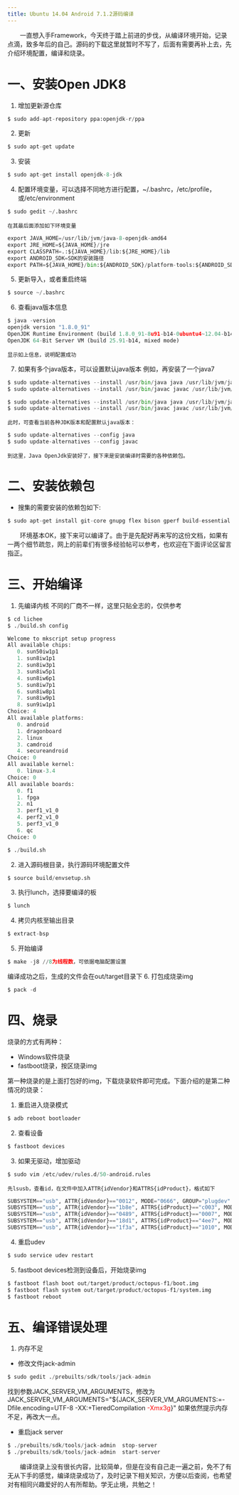 ```yaml
---
title: Ubuntu 14.04 Android 7.1.2源码编译
---
```

&emsp;&emsp;一直想入手Framework，今天终于踏上前进的步伐，从编译环境开始，记录点滴，致多年后的自己。源码的下载这里就暂时不写了，后面有需要再补上去，先介绍环境配置，编译和烧录。

<!--more-->

# 一、安装Open JDK8
1. 增加更新源仓库
```python
$ sudo add-apt-repository ppa:openjdk-r/ppa
```
2. 更新
```python
$ sudo apt-get update
```
3. 安装
```python
$ sudo apt-get install openjdk-8-jdk
```
4. 配置环境变量，可以选择不同地方进行配置，~/.bashrc，/etc/profile，或/etc/environment
```python
$ sudo gedit ~/.bashrc
```
	在其最后面添加如下环境变量
```python
export JAVA_HOME=/usr/lib/jvm/java-8-openjdk-amd64
export JRE_HOME=${JAVA_HOME}/jre
export CLASSPATH=.:${JAVA_HOME}/lib:${JRE_HOME}/lib
export ANDROID_SDK=SDK的安装路径
export PATH=${JAVA_HOME}/bin:${ANDROID_SDK}/platform-tools:${ANDROID_SDK}/tools:$PATH
```
5. 更新导入，或者重启终端
```python
$ source ~/.bashrc
```
6. 查看java版本信息
```python
$ java -version
openjdk version "1.8.0_91"
OpenJDK Runtime Environment (build 1.8.0_91-8u91-b14-0ubuntu4~12.04-b14)
OpenJDK 64-Bit Server VM (build 25.91-b14, mixed mode)
```
	显示如上信息，说明配置成功

7. 如果有多个java版本，可以设置默认java版本
例如，再安装了一个java7
```python
$ sudo update-alternatives --install /usr/bin/java java /usr/lib/jvm/java-7-openjdk-amd64/bin/java 1070
$ sudo update-alternatives --install /usr/bin/javac javac /usr/lib/jvm/java-7-openjdk-amd64/bin/javac 1070

$ sudo update-alternatives --install /usr/bin/java java /usr/lib/jvm/java-8-openjdk-amd64/bin/java 600
$ sudo update-alternatives --install /usr/bin/javac javac /usr/lib/jvm/java-8-openjdk-amd64/bin/javac 600
```
	此时，可查看当前各种JDK版本和配置默认java版本：
```python
$ sudo update-alternatives --config java
$ sudo update-alternatives --config javac
```
	到这里，Java OpenJdk安装好了，接下来是安装编译时需要的各种依赖包。

# 二、安装依赖包
+ 搜集的需要安装的依赖包如下:
```python
$ sudo apt-get install git-core gnupg flex bison gperf build-essential zip curl zlib1g-dev libc6-dev lib32ncurses5-dev x11proto-core-dev libx11-dev lib32readline-gplv2-dev lib32z1-dev libgl1-mesa-dev g++-multilib mingw32 tofrodos python-markdown libxml2-utils xsltproc u-boot-tools lib32z1 lib32ncurses5 lib32bz2-1.0 gcc-arm-linux-gnueabi make ncurses-dev gawk python-lunch u-boot-tools
```
&emsp;&emsp;环境基本OK，接下来可以编译了。由于是先配好再来写的这份文档，如果有一两个细节疏忽，网上的前辈们有很多经验帖可以参考，也欢迎在下面评论区留言指正。

# 三、开始编译
1. 先编译内核
不同的厂商不一样，这里只贴全志的，仅供参考
```python
$ cd lichee
$ ./build.sh config

Welcome to mkscript setup progress
All available chips:
   0. sun50iw1p1
   1. sun8iw1p1
   2. sun8iw3p1
   3. sun8iw5p1
   4. sun8iw6p1
   5. sun8iw7p1
   6. sun8iw8p1
   7. sun8iw9p1
   8. sun9iw1p1
Choice: 4
All available platforms:
   0. android
   1. dragonboard
   2. linux
   3. camdroid
   4. secureandroid
Choice: 0
All available kernel:
   0. linux-3.4
Choice: 0
All available boards:
   0. f1
   1. fpga
   2. n1
   3. perf1_v1_0
   4. perf2_v1_0
   5. perf3_v1_0
   6. qc
Choice: 0

$ ./build.sh
```
2. 进入源码根目录，执行源码环境配置文件
```python
$ source build/envsetup.sh
```
3. 执行lunch，选择要编译的板
```python
$ lunch
```
4. 拷贝内核至输出目录
```python
$ extract-bsp
```
5. 开始编译
```python
$ make -j8 //8为线程数，可依据电脑配置设置
```
编译成功之后，生成的文件会在out/target目录下
6. 打包成烧录img
```python
$ pack -d
```

# 四、烧录
烧录的方式有两种：
+ Windows软件烧录
+ fastboot烧录，按区烧录img

第一种烧录的是上面打包好的img，下载烧录软件即可完成。下面介绍的是第二种情况的烧录：
1. 重启进入烧录模式
```python
$ adb reboot bootloader
```
2. 查看设备
```python
$ fastboot devices
```
3. 如果无驱动，增加驱动
```python
$ sudo vim /etc/udev/rules.d/50-android.rules
```
	先lsusb，查看id，在文件中加入ATTR{idVendor}和ATTRS{idProduct}，格式如下
```python
SUBSYSTEM=="usb", ATTR{idVendor}=="0012", MODE="0666", GROUP="plugdev"
SUBSYSTEM=="usb", ATTR{idVendor}=="1b8e", ATTRS{idProduct}=="c003", MODE="0666", GROUP="plugdev"
SUBSYSTEM=="usb", ATTR{idVendor}=="0489", ATTRS{idProduct}=="0007", MODE="0666", GROUP="plugdev"
SUBSYSTEM=="usb", ATTR{idVendor}=="18d1", ATTRS{idProduct}=="4ee7", MODE="0666", GROUP="plugdev"
SUBSYSTEM=="usb", ATTR{idVendor}=="1f3a", ATTRS{idProduct}=="1010", MODE="0666", GROUP="plugdev"
```
4. 重启udev
```python
$ sudo service udev restart
```
5. fastboot devices检测到设备后，开始烧录img
```python
$ fastboot flash boot out/target/product/octopus-f1/boot.img
$ fastboot flash system out/target/product/octopus-f1/system.img
$ fastboot reboot
```

# 五、编译错误处理
1. 内存不足
+ 修改文件jack-admin
```python
$ sudo gedit ./prebuilts/sdk/tools/jack-admin
```
找到参数JACK_SERVER_VM_ARGUMENTS，修改为  
JACK_SERVER_VM_ARGUMENTS="${JACK_SERVER_VM_ARGUMENTS:=-Dfile.encoding=UTF-8 -XX:+TieredCompilation <font color=#ff0000>-Xmx3g</font>}"
如果依然提示内存不足，再改大一点。
+ 重启jack server
```python
$ ./prebuilts/sdk/tools/jack-admin  stop-server
$ ./prebuilts/sdk/tools/jack-admin  start-server
```
&emsp;&emsp;编译烧录上没有很长内容，比较简单，但是在没有自己走一遍之前，免不了有无从下手的感觉，编译烧录成功了，及时记录下相关知识，方便以后查阅，也希望对有相同兴趣爱好的人有所帮助。学无止境，共勉之！


